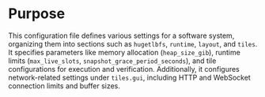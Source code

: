 # Purpose
This configuration file defines various settings for a software system, organizing them into sections such as `hugetlbfs`, `runtime`, `layout`, and `tiles`. It specifies parameters like memory allocation (`heap_size_gib`), runtime limits (`max_live_slots`, `snapshot_grace_period_seconds`), and tile configurations for execution and verification. Additionally, it configures network-related settings under `tiles.gui`, including HTTP and WebSocket connection limits and buffer sizes.
